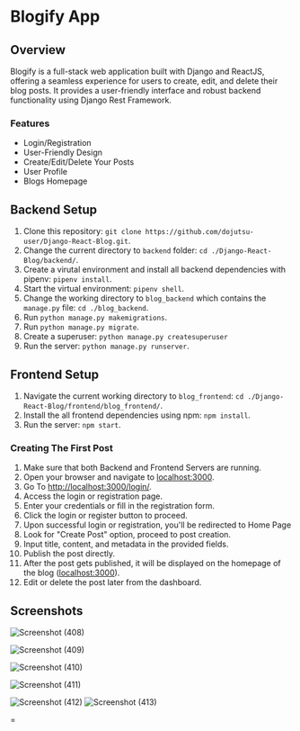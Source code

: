 # Blogify App
## Overview

Blogify is a full-stack web application built with Django and ReactJS, offering a seamless experience for users to create, edit, and delete their blog posts. It provides a user-friendly interface and robust backend functionality using Django Rest Framework.

### Features
* Login/Registration
* User-Friendly Design
* Create/Edit/Delete Your Posts
* User Profile
* Blogs Homepage


## Backend Setup
1. Clone this repository: `git clone https://github.com/dojutsu-user/Django-React-Blog.git`.
2. Change the current directory to `backend` folder: `cd ./Django-React-Blog/backend/`.
3. Create a virutal environment and install all backend dependencies with pipenv: `pipenv install`.
4. Start the virtual environment: `pipenv shell`.
5. Change the working directory to `blog_backend` which contains the `manage.py` file: `cd ./blog_backend`.
6. Run `python manage.py makemigrations`.
7. Run `python manage.py migrate`.
8. Create a superuser: `python manage.py createsuperuser`
9. Run the server: `python manage.py runserver`.

## Frontend Setup
1. Navigate the current working directory to `blog_frontend`: `cd ./Django-React-Blog/frontend/blog_frontend/`.
2.  Install the all frontend dependencies using npm: `npm install`.
3.  Run the server: `npm start`.

### Creating The First Post
1. Make sure that both Backend and Frontend Servers are running.
2. Open your browser and navigate to [localhost:3000](localhost:3000).
3. Go To [http://localhost:3000/login/](http://localhost:3000/login/).
4. Access the login or registration page.
5. Enter your credentials or fill in the registration form.
6. Click the login or register button to proceed.
7. Upon successful login or registration, you'll be redirected to Home Page
8. Look for "Create Post" option, proceed to post creation.
9. Input title, content, and metadata in the provided fields.
10. Publish the post directly.
12. After the post gets published, it will be displayed on the homepage of the blog ([localhost:3000](localhost:3000)).
12. Edit or delete the post later from the dashboard.




## Screenshots
![Screenshot (408)](https://github.com/obula-sai/Django-React-Blog-App/assets/110908237/1f46f7e7-a587-4261-8d0e-718634ab61ff)


![Screenshot (409)](https://github.com/obula-sai/Django-React-Blog-App/assets/110908237/76bb3505-8928-4e7b-b9bc-adf53b2d53a1)


![Screenshot (410)](https://github.com/obula-sai/Django-React-Blog-App/assets/110908237/9f63fd65-94da-479f-9527-056dd44e3550)



![Screenshot (411)](https://github.com/obula-sai/Django-React-Blog-App/assets/110908237/b26a4c6b-6c67-4bfe-af54-649471731e01)

![Screenshot (412)](https://github.com/obula-sai/Django-React-Blog-App/assets/110908237/1ea6efa7-6bbb-4afc-9c40-51f53ab6dc5a)
![Screenshot (413)](https://github.com/obula-sai/Django-React-Blog-App/assets/110908237/3995b86a-727e-42c0-a8fd-709ecd7cc3a4)









=

